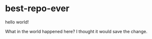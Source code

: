 # best-repo-ever



hello world!



What in the world happened here? I thought it would save the change. 

